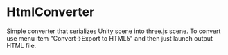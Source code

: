 # HtmlConverter
Simple converter that serializes Unity scene into three.js scene.
To convert use menu item "Convert->Export to HTML5" and then just launch output HTML file.
